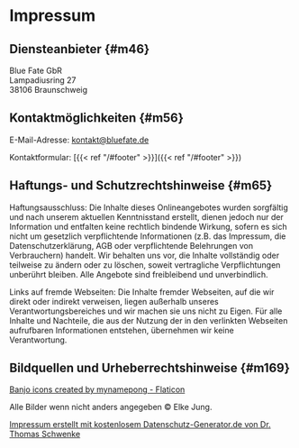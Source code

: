 # Impressum

## Diensteanbieter {#m46}

Blue Fate GbR\
Lampadiusring 27\
38106 Braunschweig

## Kontaktmöglichkeiten {#m56}

E-Mail-Adresse: <kontakt@bluefate.de>

Kontaktformular: [{{< ref "/#footer" >}}]({{< ref "/#footer" >}})

## Haftungs- und Schutzrechtshinweise {#m65}

Haftungsausschluss: Die Inhalte dieses Onlineangebotes wurden sorgfältig
und nach unserem aktuellen Kenntnisstand erstellt, dienen jedoch nur der
Information und entfalten keine rechtlich bindende Wirkung, sofern es
sich nicht um gesetzlich verpflichtende Informationen (z.B. das
Impressum, die Datenschutzerklärung, AGB oder verpflichtende Belehrungen
von Verbrauchern) handelt. Wir behalten uns vor, die Inhalte vollständig
oder teilweise zu ändern oder zu löschen, soweit vertragliche
Verpflichtungen unberührt bleiben. Alle Angebote sind freibleibend und
unverbindlich.

Links auf fremde Webseiten: Die Inhalte fremder Webseiten, auf die wir
direkt oder indirekt verweisen, liegen außerhalb unseres
Verantwortungsbereiches und wir machen sie uns nicht zu Eigen. Für alle
Inhalte und Nachteile, die aus der Nutzung der in den verlinkten
Webseiten aufrufbaren Informationen entstehen, übernehmen wir keine
Verantwortung.

## Bildquellen und Urheberrechtshinweise {#m169}

[Banjo icons created by mynamepong -
Flaticon](https://www.flaticon.com/free-icons/banjo "banjo icons")

Alle Bilder wenn nicht anders angegeben © Elke Jung.

[Impressum erstellt mit kostenlosem Datenschutz-Generator.de von Dr. Thomas
Schwenke](https://datenschutz-generator.de/ "Rechtstext von Dr. Schwenke - für weitere Informationen bitte anklicken.")
